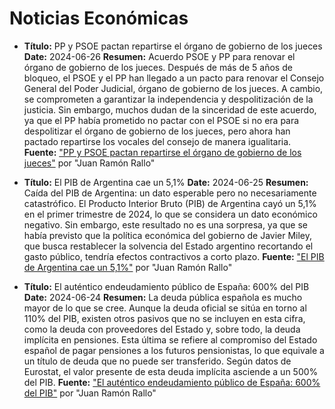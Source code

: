 # Noticias Económicas 

- **Título:** PP y PSOE pactan repartirse el órgano de gobierno de los jueces
**Date:** 2024-06-26
**Resumen:** Acuerdo PSOE y PP para renovar el órgano de gobierno de los jueces. Después de más de 5 años de bloqueo, el PSOE y el PP han llegado a un pacto para renovar el Consejo General del Poder Judicial, órgano de gobierno de los jueces. A cambio, se comprometen a garantizar la independencia y despolitización de la justicia. Sin embargo, muchos dudan de la sinceridad de este acuerdo, ya que el PP había prometido no pactar con el PSOE si no era para despolitizar el órgano de gobierno de los jueces, pero ahora han pactado repartirse los vocales del consejo de manera igualitaria.
**Fuente:** ["PP y PSOE pactan repartirse el órgano de gobierno de los jueces"](https://www.youtube.com/watch?v=lKQqPiWNO9s&ab_channel=JuanRam%C3%B3nRallo) por "Juan Ramón Rallo"

- **Título:** El PIB de Argentina cae un 5,1%
**Date:** 2024-06-25
**Resumen:** Caída del PIB de Argentina: un dato esperable pero no necesariamente catastrófico. El Producto Interior Bruto (PIB) de Argentina cayó un 5,1% en el primer trimestre de 2024, lo que se considera un dato económico negativo. Sin embargo, este resultado no es una sorpresa, ya que se había previsto que la política económica del gobierno de Javier Miley, que busca restablecer la solvencia del Estado argentino recortando el gasto público, tendría efectos contractivos a corto plazo.
**Fuente:** ["El PIB de Argentina cae un 5,1%"](https://www.youtube.com/watch?v=TJ80p5AAKPM&ab_channel=JuanRam%C3%B3nRallo) por "Juan Ramón Rallo"

- **Título:** El auténtico endeudamiento público de España: 600% del PIB
**Date:** 2024-06-24
**Resumen:** La deuda pública española es mucho mayor de lo que se cree. Aunque la deuda oficial se sitúa en torno al 110% del PIB, existen otros pasivos que no se incluyen en esta cifra, como la deuda con proveedores del Estado y, sobre todo, la deuda implícita en pensiones. Esta última se refiere al compromiso del Estado español de pagar pensiones a los futuros pensionistas, lo que equivale a un título de deuda que no puede ser transferido. Según datos de Eurostat, el valor presente de esta deuda implícita asciende a un 500% del PIB.
**Fuente:** ["El auténtico endeudamiento público de España: 600% del PIB"](https://www.youtube.com/watch?v=Qs6BdBHiLwM&ab_channel=JuanRam%C3%B3nRallo) por "Juan Ramón Rallo"